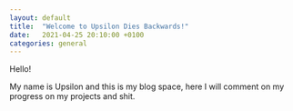 ```yaml
---
layout: default
title:  "Welcome to Upsilon Dies Backwards!"
date:   2021-04-25 20:10:00 +0100
categories: general
---
```

Hello!

My name is Upsilon and this is my blog space, here I will comment on my progress on my projects and shit.
